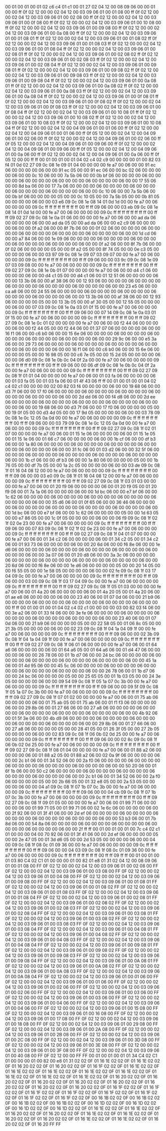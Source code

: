 <METERDATA>
<OBISCODES>
00 01 00 01 00 01 02 c6 c4 01 c1 00 01 27 02 04 12 00 08 09 06 00 00 01 00 00 ff 0f 02 12 00 00 02 04 12 00 03 09 06 01 00 01 08 00 ff 0f 02 12 00 00 02 04 12 00 03 09 06 01 00 02 08 00 ff 0f 02 12 00 00 02 04 12 00 03 09 06 01 00 0f 08 00 ff 0f 02 12 00 00 02 04 12 00 03 09 06 01 00 10 08 00 ff 0f 02 12 00 00 02 04 12 00 03 09 06 01 00 09 08 00 ff 0f 02 12 00 00 02 04 12 00 03 09 06 01 00 0a 08 00 ff 0f 02 12 00 00 02 04 12 00 03 09 06 01 00 01 08 01 ff 0f 02 12 00 00 02 04 12 00 03 09 06 01 00 01 08 02 ff 0f 02 12 00 00 02 04 12 00 03 09 06 01 00 01 08 03 ff 0f 02 12 00 00 02 04 12 00 03 09 06 01 00 01 08 04 ff 0f 02 12 00 00 02 04 12 00 03 09 06 01 00 02 08 01 ff 0f 02 12 00 00 02 04 12 00 03 09 06 01 00 02 08 02 ff 0f 02 12 00 00 02 04 12 00 03 09 06 01 00 02 08 03 ff 0f 02 12 00 00 02 04 12 00 03 09 06 01 00 02 08 04 ff 0f 02 12 00 00 02 04 12 00 03 09 06 01 00 09 08 01 ff 0f 02 12 00 00 02 04 12 00 03 09 06 01 00 09 08 02 ff 0f 02 12 00 00 02 04 12 00 03 09 06 01 00 09 08 03 ff 0f 02 12 00 00 02 04 12 00 03 09 06 01 00 09 08 04 ff 0f 02 12 00 00 02 04 12 00 03 09 06 01 00 0a 08 01 ff 0f 02 12 00 00 02 04 12 00 03 09 06 01 00 0a 08 02 ff 0f 02 12 00 00 02 04 12 00 03 09 06 01 00 0a 08 03 ff 0f 02 12 00 00 02 04 12 00 03 09 06 01 00 0a 08 04 ff 0f 02 12 00 00 02 04 12 00 03 09 06 01 00 0f 08 01 ff 0f 02 12 00 00 02 04 12 00 03 09 06 01 00 0f 08 02 ff 0f 02 12 00 00 02 04 12 00 03 09 06 01 00 0f 08 03 ff 0f 02 12 00 00 02 04 12 00 03 09 06 01 00 0f 08 04 ff 0f 02 12 00 00 02 04 12 00 03 09 06 01 00 10 08 01 ff 0f 02 12 00 00 02 04 12 00 03 09 06 01 00 10 08 02 ff 0f 02 12 00 00 02 04 12 00 03 09 06 01 00 10 08 03 ff 0f 02 12 00 00 02 04 12 00 03 09 06 01 00 10 08 04 ff 0f 02 12 00 00 02 04 12 00 04 09 06 01 00 01 06 00 ff 0f 02 12 00 00 02 04 12 00 04 09 06 01 00 01 06 00 ff 0f 05 12 00 00 02 04 12 00 04 09 06 01 00 02 06 00 ff 0f 02 12 00 00 02 04 12 00 04 09 06 01 00 02 06 00 ff 0f 05 12 00 00 02 04 12 00 04 09 06 01 00 09 06 00 ff 0f 02 12 00 00 02 04 12 00 04 09 06 01 00 09 06 00 ff 0f 05 12 00 00 02 04 12 00 04 09 06 01 00 0a 06 00 ff 0f 02 12 00 00 02 04 12 00 04 09 06 01 00 0a 06 00 ff 0f 05 12 00 00 ff ff 
</OBISCODES>
<OBISDATA>
00 01 00 01 00 01 04 02 c4 02 c9 00 00 00 00 01 00 82 03 f4 01 0d 02 27 09 0c 08 1e 09 01 04 00 00 00 00 fe a7 00 06 00 00 91 ec 06 00 00 00 00 06 00 00 91 ec 05 00 00 91 ec 06 00 00 bc 02 06 00 00 00 00 06 00 00 0c 10 06 00 00 7a 5b 06 00 00 0b bf 06 00 00 00 00 06 00 00 00 00 06 00 00 00 00 06 00 00 00 00 06 00 00 00 00 06 00 00 17 55 06 00 00 8d ba 06 00 00 17 7a 06 00 00 00 00 06 00 00 00 00 06 00 00 00 00 06 00 00 00 00 06 00 00 00 00 06 00 00 0c 10 06 00 00 7a 5b 06 00 00 0b bf 06 00 00 00 00 05 00 00 0c 10 05 00 00 7a 5b 05 00 00 0b 81 05 00 00 00 00 06 00 00 03 e6 09 0c 08 1e 08 14 01 0d 1d 00 00 fe a7 00 06 00 00 00 00 09 0c ff ff ff ff ff ff ff ff 00 ff ff 09 06 00 00 03 eb 09 0c 08 1e 08 14 01 0d 1d 00 00 fe a7 00 06 00 00 00 00 09 0c ff ff ff ff ff ff ff ff 00 ff ff 09 02 27 09 0c 08 1e 0a 01 06 00 00 00 00 fe a7 00 06 00 00 ad da 06 00 00 00 00 06 00 00 ad da 05 00 00 ad da 06 00 00 e2 c9 06 00 00 00 00 06 00 00 0f a2 06 00 00 8f 7b 06 00 00 0f 02 06 00 00 00 00 06 00 00 00 00 06 00 00 00 00 06 00 00 00 00 06 00 00 00 00 06 00 00 1d cd 06 00 00 a7 84 06 00 00 1e 09 06 00 00 00 00 06 00 00 00 00 06 00 00 00 00 06 00 00 00 00 06 00 00 00 00 06 00 00 0f a2 06 00 00 8f 7b 06 00 00 0f 02 06 00 00 00 00 05 00 00 0f a2 05 00 00 8f 74 05 00 00 0e c3 05 00 00 00 00 06 00 00 03 97 09 0c 08 1e 09 07 03 09 07 00 00 fe a7 00 06 00 00 00 00 09 0c ff ff ff ff ff ff ff ff 00 ff ff 09 06 00 00 03 9c 09 0c 08 1e 09 07 03 09 08 00 00 fe a7 00 06 00 00 00 00 09 0c ff ff ff ff ff ff ff ff 00 ff ff 09 02 27 09 0c 08 1e 0b 01 07 00 00 00 00 fe a7 00 06 00 00 d4 c1 06 00 00 00 00 06 00 00 d4 c1 05 00 00 d4 c1 06 00 01 12 51 06 00 00 00 00 06 00 00 13 3b 06 00 00 af 38 06 00 00 12 93 06 00 00 00 00 06 00 00 00 00 06 00 00 00 00 06 00 00 00 00 06 00 00 00 00 06 00 00 23 e5 06 00 00 ca a8 06 00 00 24 55 06 00 00 00 00 06 00 00 00 00 06 00 00 00 00 06 00 00 00 00 06 00 00 00 00 06 00 00 13 3b 06 00 00 af 38 06 00 00 12 93 06 00 00 00 00 05 00 00 13 3b 05 00 00 af 30 05 00 00 12 55 05 00 00 00 00 06 00 00 07 03 09 0c 08 1e 0a 03 01 0f 15 00 00 fe a7 00 06 00 00 00 00 09 0c ff ff ff ff ff ff ff ff 00 ff ff 09 06 00 00 07 14 09 0c 08 1e 0a 03 01 0f 15 00 00 fe a7 00 06 00 00 00 00 09 0c ff ff ff ff ff ff ff ff 00 ff ff 09 02 27 09 0c 08 1e 0c 01 02 00 00 00 00 fe a7 00 06 00 00 f2 44 06 00 00 00 00 06 00 00 f2 44 05 00 00 f2 44 06 00 01 37 07 06 00 00 00 00 06 00 00 16 f1 06 00 00 c6 b0 06 00 00 15 6e 06 00 00 00 00 06 00 00 00 00 06 00 00 00 00 06 00 00 00 00 06 00 00 00 00 06 00 00 29 9c 06 00 00 e5 3a 06 00 00 29 73 06 00 00 00 00 06 00 00 00 00 06 00 00 00 00 06 00 00 00 00 06 00 00 00 00 06 00 00 16 f1 06 00 00 c6 b0 06 00 00 15 6e 06 00 00 00 00 05 00 00 16 98 05 00 00 c6 7e 05 00 00 15 2d 05 00 00 00 00 06 00 00 06 d0 09 0c 08 1e 0b 0c 04 0f 2a 00 00 fe a7 00 06 00 00 00 00 09 0c ff ff ff ff ff ff ff ff 00 ff ff 09 06 00 00 06 df 09 0c 08 1e 0b 0c 04 0f 2a 00 00 fe a7 00 06 00 00 00 00 09 0c ff ff ff ff ff ff ff ff 00 ff ff 09 02 27 09 0c 08 1f 01 01 04 00 00 00 00 fe a7 00 06 00 01 03 fa 06 00 00 00 00 06 00 01 03 fa 05 00 01 03 fa 06 00 01 4f 43 06 ff ff 
00 01 00 01 00 01 04 02 c4 02 c1 00 00 00 00 02 00 82 03 f4 00 00 00 00 06 00 00 19 68 06 00 00 d3 7f 06 00 00 17 f0 06 00 00 00 00 06 00 00 00 00 06 00 00 00 00 06 00 00 00 00 06 00 00 00 00 06 00 00 2d dd 06 00 00 f4 d8 06 00 00 2d ee 06 00 00 00 00 06 00 00 00 00 06 00 00 00 00 06 00 00 00 00 06 00 00 00 00 06 00 00 19 68 06 00 00 d3 7f 06 00 00 17 f0 06 00 00 00 00 05 00 00 19 0f 05 00 00 d3 4d 05 00 00 17 9d 05 00 00 00 00 06 00 00 03 78 09 0c 08 1e 0c 12 05 0a 0d 00 00 fe a7 00 06 00 00 00 00 09 0c ff ff ff ff ff ff ff ff 00 ff ff 09 06 00 00 03 79 09 0c 08 1e 0c 12 05 0a 0d 00 00 fe a7 00 06 00 00 00 00 09 0c ff ff ff ff ff ff ff ff 00 ff ff 09 02 27 09 0c 08 1f 02 01 07 00 00 00 00 fe a7 00 06 00 01 15 1e 06 00 00 00 00 06 00 01 15 1e 05 00 01 15 1e 06 00 01 66 c7 06 00 00 00 00 06 00 00 1b cf 06 00 00 df b3 06 00 00 1a 80 06 00 00 00 00 06 00 00 00 00 06 00 00 00 00 06 00 00 00 00 06 00 00 00 00 06 00 00 31 fc 06 00 01 03 d2 06 00 00 32 5f 06 00 00 00 00 06 00 00 00 00 06 00 00 00 00 06 00 00 00 00 06 00 00 00 00 06 00 00 1b cf 06 00 00 df b3 06 00 00 1a 80 06 00 00 00 00 05 00 00 1b 76 05 00 00 df 7b 05 00 00 1a 2c 05 00 00 00 00 06 00 00 03 de 09 0c 08 1f 01 16 04 08 12 00 00 fe a7 00 06 00 00 00 00 09 0c ff ff ff ff ff ff ff ff 00 ff ff 09 06 00 00 03 e0 09 0c 08 1f 01 16 04 08 12 00 00 fe a7 00 06 00 00 00 00 09 0c ff ff ff ff ff ff ff ff 00 ff ff 09 02 27 09 0c 08 1f 03 01 03 00 00 00 00 fe a7 00 06 00 01 20 f9 06 00 00 00 00 06 00 01 20 f9 05 00 01 20 f9 06 00 01 7a 1a 06 00 00 00 00 06 00 00 1d bc 06 00 00 e7 bf 06 00 00 1c 62 06 00 00 00 00 06 00 00 00 00 06 00 00 00 00 06 00 00 00 00 06 00 00 00 00 06 00 00 35 d6 06 00 01 0f 65 06 00 00 36 46 06 00 00 00 00 06 00 00 00 00 06 00 00 00 00 06 00 00 00 00 06 00 00 00 00 06 00 00 1d bc 06 00 00 e7 bf 06 00 00 1c 62 06 00 00 00 00 05 00 00 1d 63 05 00 00 e7 86 05 00 00 1c 0f 05 00 00 00 00 06 00 00 06 f9 09 0c 08 1f 02 1f 02 0e 23 00 00 fe a7 00 06 00 00 00 00 09 0c ff ff ff ff ff ff ff ff 00 ff ff 09 06 00 00 07 83 09 0c 08 1f 02 1f 02 0e 23 00 00 fe a7 00 06 00 00 00 00 09 0c ff ff ff ff ff ff ff ff 00 ff ff 09 02 27 09 0c 08 1f 04 01 07 00 00 00 00 fe a7 00 06 00 01 34 c2 06 00 00 00 00 06 00 01 34 c2 05 00 01 34 c2 06 00 01 93 73 06 00 00 00 00 06 00 00 20 6d 06 00 00 f6 8e 06 00 00 1e d6 06 00 00 00 00 06 00 00 00 00 06 00 00 00 00 06 00 00 00 00 06 00 00 00 00 06 00 00 3a 07 06 00 01 20 d8 06 00 00 3a 3c 06 00 00 00 00 06 00 00 00 00 06 00 00 00 00 06 00 00 00 00 06 00 00 00 00 06 00 00 20 6d 06 00 00 f6 8e 06 00 00 1e d6 06 00 00 00 00 05 00 00 20 14 05 00 00 f6 55 05 00 00 1e 58 05 00 00 00 00 06 00 00 02 fe 09 0c 08 1f 03 17 04 09 0c 00 00 fe a7 00 06 00 00 00 00 09 0c ff ff ff ff ff ff ff ff 00 ff ff 09 06 00 00 03 00 09 0c 08 1f 03 17 04 09 0c 00 00 fe a7 00 06 00 00 00 00 09 0c ff ff ff ff ff ff ff ff 00 ff ff 09 02 27 09 0c 08 1f 05 01 03 00 00 00 00 fe a7 00 06 00 01 4a 20 06 00 00 00 00 06 00 01 4a 20 05 00 01 4a 20 06 00 01 ae e8 06 00 00 00 00 06 00 00 23 40 06 00 01 07 0d 06 00 00 21 b9 06 00 00 00 00 06 00 00 00 00 06 00 00 00 00 06 00 00 00 00 06 00 00 00 00 ff ff 
00 01 00 01 00 01 04 02 c4 02 c1 00 00 00 00 03 00 82 03 f4 06 00 00 3e a2 06 00 01 33 f4 06 00 00 3e fe 06 00 00 00 00 06 00 00 00 00 06 00 00 00 00 06 00 00 00 00 06 00 00 00 00 06 00 00 23 40 06 00 01 07 0d 06 00 00 21 b9 06 00 00 00 00 05 00 00 22 58 05 00 01 06 8c 05 00 00 21 3b 05 00 00 00 00 06 00 00 02 23 09 0c 08 1f 04 1a 04 09 1f 00 00 fe a7 00 06 00 00 00 00 09 0c ff ff ff ff ff ff ff ff 00 ff ff 09 06 00 00 02 3b 09 0c 08 1f 04 1a 04 09 1f 00 00 fe a7 00 06 00 00 00 00 09 0c ff ff ff ff ff ff ff ff 00 ff ff 09 02 27 09 0c 08 1f 06 01 06 00 00 00 00 fe a7 00 06 00 01 64 a6 06 00 00 00 00 06 00 01 64 a6 05 00 01 64 a6 06 00 01 d4 47 06 00 00 00 00 06 00 00 26 78 06 00 01 1b d7 06 00 00 24 bc 06 00 00 00 00 06 00 00 00 00 06 00 00 00 00 06 00 00 00 00 06 00 00 00 00 06 00 00 45 1a 06 00 01 4d 95 06 00 00 45 5c 06 00 00 00 00 06 00 00 00 00 06 00 00 00 00 06 00 00 00 00 06 00 00 00 00 06 00 00 26 78 06 00 01 1b d7 06 00 00 24 bc 06 00 00 00 00 05 00 00 25 65 05 00 01 1b 03 05 00 00 24 3e 05 00 00 00 00 06 00 00 09 54 09 0c 08 1f 05 1a 07 0c 3b 00 00 fe a7 00 06 00 00 00 00 09 0c ff ff ff ff ff ff ff ff 00 ff ff 09 06 00 00 09 5f 09 0c 08 1f 05 1a 07 0c 3b 00 00 fe a7 00 06 00 00 00 00 09 0c ff ff ff ff ff ff ff ff 00 ff ff 09 02 27 09 0c 08 1f 07 01 02 00 00 00 00 fe a7 00 06 00 01 75 ab 06 00 00 00 00 06 00 01 75 ab 05 00 01 75 ab 06 00 01 f1 f3 06 00 00 00 00 06 00 00 29 8b 06 00 01 27 66 06 00 00 27 a8 06 00 00 00 00 06 00 00 00 00 06 00 00 00 00 06 00 00 00 00 06 00 00 00 00 06 00 00 4b 92 06 00 01 5f 3e 06 00 00 4b d9 06 00 00 00 00 06 00 00 00 00 06 00 00 00 00 06 00 00 00 00 06 00 00 00 00 06 00 00 29 8b 06 00 01 27 66 06 00 00 27 a8 06 00 00 00 00 05 00 00 28 41 05 00 01 26 3f 05 00 00 27 2b 05 00 00 00 00 06 00 00 02 83 09 0c 08 1f 06 0b 02 0d 25 00 00 fe a7 00 06 00 00 00 00 09 0c ff ff ff ff ff ff ff ff 00 ff ff 09 06 00 00 02 8c 09 0c 08 1f 06 0b 02 0d 25 00 00 fe a7 00 06 00 00 00 00 09 0c ff ff ff ff ff ff ff ff 00 ff ff 09 02 27 09 0c 08 1f 08 01 04 00 00 00 00 fe a7 00 06 00 01 88 a2 06 00 00 00 00 06 00 01 88 a2 05 00 01 88 a2 06 00 02 0a 9f 06 00 00 00 00 06 00 00 2c b1 06 00 01 34 52 06 00 00 2a f0 06 00 00 00 00 06 00 00 00 00 06 00 00 00 00 06 00 00 00 00 06 00 00 00 00 06 00 00 50 20 06 00 01 6f 1b 06 00 00 50 c2 06 00 00 00 00 06 00 00 00 00 06 00 00 00 00 06 00 00 00 00 06 00 00 00 00 06 00 00 2c b1 06 00 01 34 52 06 00 00 2a f0 06 00 00 00 00 05 00 00 2b 66 05 00 01 32 e8 05 00 00 2a 53 05 00 00 00 00 06 00 00 04 a1 09 0c 08 1f 07 1b 07 0c 3b 00 00 fe a7 00 06 00 00 00 00 09 0c ff ff ff ff ff ff ff ff 00 ff ff 09 06 00 00 04 cb 09 0c 08 1f 07 1b 07 0c 3b 00 00 fe a7 00 06 00 00 00 00 09 0c ff ff ff ff ff ff ff ff 00 ff ff 09 02 27 09 0c 08 1f 09 01 05 00 00 00 00 fe a7 00 06 00 01 99 71 06 00 00 00 00 06 00 01 99 71 05 00 01 99 71 06 00 02 1e 6c 06 00 00 00 00 06 00 00 2f 92 06 00 01 3f 41 06 00 00 2d ef 06 00 00 00 00 06 00 00 00 00 06 00 00 00 00 06 00 00 00 00 06 00 00 00 00 06 00 00 53 b3 06 00 01 7b 8d 06 00 00 54 8a 06 00 00 00 00 06 00 00 00 00 06 00 00 00 00 06 00 00 00 00 06 00 00 00 00 06 00 00 2f ff ff 
00 01 00 01 00 01 00 7c c4 02 c1 01 00 00 00 04 00 70 92 06 00 01 3f 41 06 00 00 2d ef 06 00 00 00 00 05 00 00 2e 47 05 00 01 3d d6 05 00 00 2d 53 05 00 00 00 00 06 00 00 04 00 09 0c 08 1f 08 0c 01 09 36 00 00 fe a7 00 06 00 00 00 00 09 0c ff ff ff ff ff ff ff ff 00 ff ff 09 06 00 00 04 03 09 0c 08 1f 08 0c 01 09 36 00 00 fe a7 00 06 00 00 00 00 09 0c ff ff ff ff ff ff ff ff 00 ff ff 09 ff ff 
</OBISDATA>
<SCALAROBISCODES>
00 01 00 01 00 01 03 80 C4 02 C1 01 00 00 00 01 00 82 01 e8 01 31 02 04 12 00 08 09 06 01 00 01 08 00 FF 0F 02 12 00 00 02 04 12 00 03 09 06 01 00 02 08 00 FF 0F 02 12 00 00 02 04 12 00 03 09 06 01 00 03 08 00 FF 0F 02 12 00 00 02 04 12 00 03 09 06 01 00 04 08 00 FF 0F 02 12 00 00 02 04 12 00 03 09 06 01 00 09 08 00 FF 0F 02 12 00 00 02 04 12 00 03 09 06 01 00 01 08 01 FF 0F 02 12 00 00 02 04 12 00 03 09 06 01 00 01 08 02 FF 0F 02 12 00 00 02 04 12 00 03 09 06 01 00 01 08 03 FF 0F 02 12 00 00 02 04 12 00 03 09 06 01 00 01 08 04 FF 0F 02 12 00 00 02 04 12 00 03 09 06 01 00 02 08 01 FF 0F 02 12 00 00 02 04 12 00 03 09 06 01 00 02 08 02 FF 0F 02 12 00 00 02 04 12 00 03 09 06 01 00 02 08 03 FF 0F 02 12 00 00 02 04 12 00 03 09 06 01 00 02 08 04 FF 0F 02 12 00 00 02 04 12 00 03 09 06 01 00 03 08 01 FF 0F 02 12 00 00 02 04 12 00 03 09 06 01 00 03 08 02 FF 0F 02 12 00 00 02 04 12 00 03 09 06 01 00 03 08 03 FF 0F 02 12 00 00 02 04 12 00 03 09 06 01 00 03 08 04 FF 0F 02 12 00 00 02 04 12 00 03 09 06 01 00 04 08 01 FF 0F 02 12 00 00 02 04 12 00 03 09 06 01 00 04 08 02 FF 0F 02 12 00 00 02 04 12 00 03 09 06 01 00 04 08 03 FF 0F 02 12 00 00 02 04 12 00 03 09 06 01 00 04 08 04 FF 0F 02 12 00 00 02 04 12 00 03 09 06 01 00 09 08 01 FF 0F 02 12 00 00 02 04 12 00 03 09 06 01 00 09 08 02 FF 0F 02 12 00 00 02 04 12 00 03 09 06 01 00 09 08 03 FF 0F 02 12 00 00 02 04 12 00 03 09 06 01 00 09 08 04 FF 0F 02 12 00 00 02 04 12 00 03 09 06 01 00 0A 08 01 FF 0F 02 12 00 00 02 04 12 00 03 09 06 01 00 0A 08 02 FF 0F 02 12 00 00 02 04 12 00 03 09 06 01 00 0A 08 03 FF 0F 02 12 00 00 02 04 12 00 03 09 06 01 00 0A 08 04 FF 0F 02 12 00 00 02 04 12 00 03 09 06 01 00 01 06 00 FF 0F 02 12 00 00 02 04 12 00 03 09 06 01 00 01 06 00 FF 0F 02 12 00 00 02 04 12 00 03 09 06 01 00 02 06 00 FF 0F 02 12 00 00 02 04 12 00 03 09 06 01 00 02 06 00 FF 0F 02 12 00 00 02 04 12 00 03 09 06 01 00 03 06 00 FF 0F 02 12 00 00 02 04 12 00 03 09 06 01 00 03 06 00 FF 0F 02 12 00 00 02 04 12 00 03 09 06 01 00 04 06 00 FF 0F 02 12 00 00 02 04 12 00 03 09 06 01 00 04 06 00 FF 0F 02 12 00 00 02 04 12 00 03 09 06 01 00 15 08 00 FF 0F 02 12 00 00 02 04 12 00 03 09 06 01 00 16 08 00 FF 0F 02 12 00 00 02 04 12 00 03 09 06 01 00 17 08 00 FF 0F 02 12 00 00 02 04 12 00 03 09 06 01 00 18 08 00 FF 0F 02 12 00 00 02 04 12 00 03 09 06 01 00 29 08 00 FF 0F 02 12 00 00 02 04 12 00 03 09 06 01 00 2A 08 00 FF 0F 02 12 00 00 02 04 12 00 03 09 06 01 00 2B 08 00 FF 0F 02 12 00 00 02 04 12 00 03 09 06 01 00 2C 08 00 FF 0F 02 12 00 00 02 04 12 00 03 09 06 01 00 3D 08 00 FF 0F 02 12 00 00 02 04 12 00 03 09 06 01 00 3E 08 00 FF 0F 02 12 00 00 02 04 12 00 03 09 06 01 00 3F 08 00 FF 0F 02 12 00 00 02 04 12 00 03 09 06 01 00 40 08 00 FF 0F 02 12 00 00 FF FF
</SCALAROBISCODES>
<SCALAROBISDATA>
00 01 00 01 00 01 01 34 C4 02 C1 01 00 00 00 01 00 82 00 e8 01 31 02 02 0F 01 16 1E 02 02 0F 01 16 1E 02 02 0F 01 16 20 02 02 0F 01 16 20 02 02 0F 01 16 1F 02 02 0F 01 16 1E 02 02 0F 01 16 1E 02 02 0F 01 16 1E 02 02 0F 01 16 1E 02 02 0F 01 16 1E 02 02 0F 01 16 1E 02 02 0F 01 16 1E 02 02 0F 01 16 1E 02 02 0F 01 16 20 02 02 0F 01 16 20 02 02 0F 01 16 20 02 02 0F 01 16 20 02 02 0F 01 16 20 02 02 0F 01 16 20 02 02 0F 01 16 20 02 02 0F 01 16 20 02 02 0F 01 16 1F 02 02 0F 01 16 1F 02 02 0F 01 16 1F 02 02 0F 01 16 1F 02 02 0F 01 16 1F 02 02 0F 01 16 1F 02 02 0F 01 16 1F 02 02 0F 01 16 1F 02 02 0F 00 16 1B 02 02 0F 00 16 1B 02 02 0F 00 16 1B 02 02 0F 00 16 1B 02 02 0F 00 16 1D 02 02 0F 00 16 1D 02 02 0F 00 16 1D 02 02 0F 00 16 1D 02 02 0F 01 16 1E 02 02 0F 01 16 1E 02 02 0F 01 16 20 02 02 0F 01 16 20 02 02 0F 01 16 1E 02 02 0F 01 16 1E 02 02 0F 01 16 20 02 02 0F 01 16 20 02 02 0F 01 16 1E 02 02 0F 01 16 1E 02 02 0F 01 16 20 02 02 0F 01 16 20 FF FF
</SCALAROBISDATA>
</METERDATA>